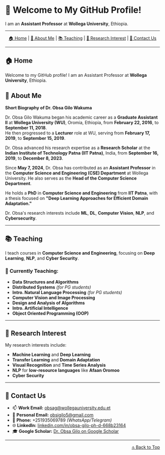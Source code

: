 # 👋 Welcome to My GitHub Profile!  

I am an **Assistant Professor** at **Wollega University**, Ethiopia.  

---

<!-- Horizontal Menu with Anchored Links -->
<p align="center">
  <a href="#home">🏠 Home</a> |
  <a href="#about-me">👤 About Me</a> |
  <a href="#teaching">📚 Teaching</a> |
  <a href="#research-interest">🔬 Research Interest</a> |
  <a href="#contact-us">📧 Contact Us</a>
</p>

---

## 🏠 Home <a name="home"></a>  

Welcome to my GitHub profile! I am an Assistant Professor at **Wollega University**, Ethiopia.  


## 👤 About Me <a name="about-me"></a>  

**Short Biography of Dr. Obsa Gilo Wakuma**  

Dr. Obsa Gilo Wakuma began his academic career as a **Graduate Assistant II** at **Wollega University (WU)**, Oromia, Ethiopia, from **February 22, 2016**, to **September 11, 2018**.  
He then progressed to a **Lecturer** role at WU, serving from **February 17, 2019**, to **September 15, 2019**.  

Dr. Obsa advanced his research expertise as a **Research Scholar** at the **Indian Institute of Technology Patna (IIT Patna)**, India, from **September 16, 2019**, to **December 8, 2023**.  

Since **May 7, 2024**, Dr. Obsa has contributed as an **Assistant Professor** in the **Computer Science and Engineering (CSE) Department** at Wollega University. He also serves as the **Head of the Computer Science Department**.  

He holds a **PhD** in **Computer Science and Engineering** from **IIT Patna**, with a thesis focused on **"Deep Learning Approaches for Efficient Domain Adaptation."**  

Dr. Obsa's research interests include **ML**, **DL**, **Computer Vision**, **NLP**, and **Cybersecurity**.  

---

## 📚 Teaching <a name="teaching"></a>  

I teach courses in **Computer Science and Engineering**, focusing on **Deep Learning**, **NLP**, and **Cyber Security**.  

### 📝 **Currently Teaching:**  
- **Data Structures and Algorithms**  
- **Distributed Systems** *(for PG students)*  
- **Intro. Natural Language Processing** *(for PG students)*  
- **Computer Vision and Image Processing**  
- **Design and Analysis of Algorithms**  
- **Intro. Artificial Intelligence**  
- **Object Oriented Programming (OOP)**  

---

## 🔬 Research Interest <a name="research-interest"></a>  

My research interests include:  
- **Machine Learning** and **Deep Learning**  
- **Transfer Learning** and **Domain Adaptation**  
- **Visual Recognition** and **Time Series Analysis**  
- **NLP** for **low-resource languages** like **Afaan Oromoo**  
- **Cyber Security**  

---

## 📧 Contact Us <a name="contact-us"></a>  

- 📫 **Work Email:** [obsag@wollegauniversity.edu.et](mailto:obsag@wollegauniversity.edu.et)  
- 📧 **Personal Email:** [obsigilo5@gmail.com](mailto:obsigilo5@gmail.com)  
- 📱 **Phone:** +251935069789 *(WhatsApp/Telegram)*  
- 🌐 **LinkedIn:** [linkedin.com/in/obsa-gilo-ph-d-668b23164](https://www.linkedin.com/in/obsa-gilo-ph-d-668b23164)  
- 🎓 **Google Scholar:** [Dr. Obsa Gilo on Google Scholar](https://scholar.google.com/citations?user=5638qy4AAAAJ&hl=en)  

---

<p align="right"><a href="#home">🔝 Back to Top</a></p>
